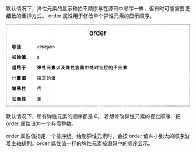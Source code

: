 默认情况下，弹性元素的显示和拍不顺序与在源码中顺序一样，但有时可能需要更细致的重排方式。
order 属性用于修改单个弹性元素的显示顺序。

![](order.png)

默认情况下，所有弹性元素的顺序都是 0。
若想修改弹性元素的视觉顺序，把 order 属性设为一个非零整数。

order 属性值指定一个排序组。绘制弹性元素时，会按 order 值从小到大的顺序沿着主轴排列。order 属性值一样的弹性元素按源码中的顺序显示。
